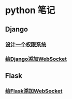 # python 笔记

## Django
### [设计一个权限系统](/python/django/permission.md)
### [给Django添加WebSocket](/python/django/websocket.md)

## Flask
### [给Flask添加WebSocket](/python/flask/websocket.md)